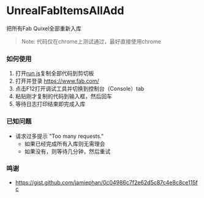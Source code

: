 # UnrealFabItemsAllAdd
把所有Fab Quixel全部重新入库

>Note: 代码仅在chrome上测试通过，最好直接使用chrome

### 如何使用
1. 打开[run.js](/run.js)复制全部代码到剪切板
2. 打开并登录 https://www.fab.com/
3. 点击F12打开调试工具并切换到控制台（Console）tab
4. 粘贴刚才复制的代码到输入框，然后回车
5. 等待日志打印结束即完成入库

### 已知问题
- 请求过多提示 "Too many requests."
    - 如果已经完成所有入库则无需理会
    - 如果没有，则等待几分钟，然后重试

### 鸣谢
- https://gist.github.com/jamiephan/0c04986c7f2e62d5c87c4e8c8ce115fc